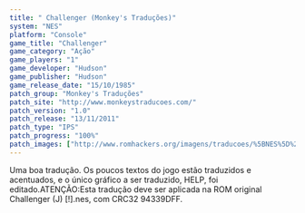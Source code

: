 ```yaml
---
title: " Challenger (Monkey's Traduções)"
system: "NES"
platform: "Console"
game_title: "Challenger"
game_category: "Ação"
game_players: "1"
game_developer: "Hudson"
game_publisher: "Hudson"
game_release_date: "15/10/1985"
patch_group: "Monkey's Traduções"
patch_site: "http://www.monkeystraducoes.com/"
patch_version: "1.0"
patch_release: "13/11/2011"
patch_type: "IPS"
patch_progress: "100%"
patch_images: ["http://www.romhackers.org/imagens/traducoes/%5BNES%5D%20Challenger%20-%20Monkey's%20Tradu%C3%A7%C3%B5es%20-%201.png","http://www.romhackers.org/imagens/traducoes/%5BNES%5D%20Challenger%20-%20Monkey's%20Tradu%C3%A7%C3%B5es%20-%202.png","http://www.romhackers.org/imagens/traducoes/%5BNES%5D%20Challenger%20-%20Monkey's%20Tradu%C3%A7%C3%B5es%20-%203.png"]
---
```

Uma boa tradução. Os poucos textos do jogo estão traduzidos e acentuados, e o único gráfico a ser traduzido, HELP, foi editado.ATENÇÃO:Esta tradução deve ser aplicada na ROM original Challenger (J) [!].nes, com CRC32 94339DFF.